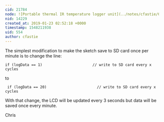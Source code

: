 ```yaml
---
cid: 21784
node: ![Portable thermal IR temperature logger unit](../notes/cfastie/05-26-2017/portable-thermal-ir-temperature-logger-unit)
nid: 14229
created_at: 2019-01-23 02:52:18 +0000
timestamp: 1548211938
uid: 554
author: cfastie
---
```


 The simplest modification to make the sketch save to SD card once per minute is to change the line:

    if (logData == 1)                       // write to SD card every x cycles

to 

     if (logData == 20)                       // write to SD card every x cycles

With that change, the LCD will be updated every 3 seconds but data will be saved once every minute.

Chris